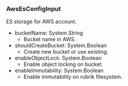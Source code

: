 ### AwsEsConfigInput
ES storage for AWS account.

- bucketName: System.String
  - Bucket name in AWS.
- shouldCreateBucket: System.Boolean
  - Create new bucket or use existing.
- enableObjectLock: System.Boolean
  - Enable object locking on bucket.
- enableImmutability: System.Boolean
  - Enable immutability on rubrik filesystem.
